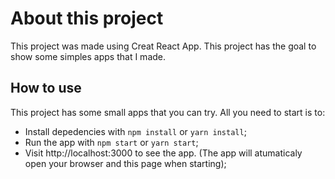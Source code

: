 # About this project

This project was made using Creat React App.
This project has the goal to show some simples apps that I made.

## How to use

This project has some small apps that you can try. All you need to start is to:
- Install depedencies with `npm install` or `yarn install`;
- Run the app with `npm start` or `yarn start`;
- Visit http://localhost:3000 to see the app. (The app will atumaticaly open your browser and this page when starting);
